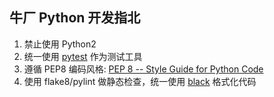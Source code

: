 ## 牛厂 Python 开发指北

1. 禁止使用 Python2
2. 统一使用 [pytest](https://pytest.org/) 作为测试工具
3. 遵循 PEP8 编码风格: [PEP 8 -- Style Guide for Python Code](https://www.python.org/dev/peps/pep-0008/)
5. 使用 flake8/pylint 做静态检查，统一使用 [black](https://github.com/ambv/black) 格式化代码
